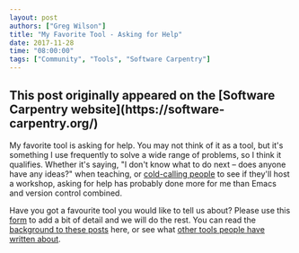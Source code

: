 ```yaml
---
layout: post
authors: ["Greg Wilson"]
title: "My Favorite Tool - Asking for Help"
date: 2017-11-28
time: "08:00:00"
tags: ["Community", "Tools", "Software Carpentry"]
---
```


<h2>This post originally appeared on the [Software Carpentry website](https://software-carpentry.org/)</h2>

My favorite tool is asking for help.
You may not think of it as a tool,
but it's something I use frequently to solve a wide range of problems,
so I think it qualifies.
Whether it's saying,
"I don't know what to do next – does anyone have any ideas?" when teaching,
or [cold-calling people]({{site.baseurl}}/blog/2013/11/updated-cold-call.html)
to see if they'll host a workshop,
asking for help has probably done more for me
than Emacs and version control combined.

Have you got a favourite tool you would like to tell us about? 
Please use this [form](https://docs.google.com/forms/d/e/1FAIpQLSeiu5NzJsLxYueaQrNn_qKbaa5JR2Sz12CeCRyedKQxwb54Dw/viewform) 
to add a bit of detail and we will do the rest. You can read 
the [background to these posts](https://software-carpentry.org/blog/2017/10/fave-tools.html) here, 
or see what [other tools people have written about](https://software-carpentry.org/blog/2017/10/favorites.html).
